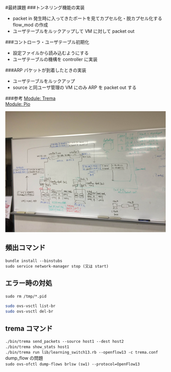 #最終課題
###トンネリング機能の実装
- packet in 発生時に入ってきたポートを見てカプセル化・脱カプセル化する
flow_mod の作成
- ユーザテーブルをルックアップして VM に対して packet out

###コントローラ・ユーザテーブル初期化
- 設定ファイルから読み込むようにする
- ユーザテーブルの機構を controller に実装

###ARP パケットが到着したときの実装
- ユーザテーブルをルックアップ
- source と同ユーザ管理の VM にのみ ARP を packet out する

###参考
[Module: Trema](http://www.rubydoc.info/github/trema/trema-edge/Trema)  
[Module: Pio](http://www.rubydoc.info/github/trema/pio/Pio)

![設計](https://github.com/gotooon/memo/blob/master/memo2.JPG)

## 頻出コマンド
`bundle install --binstubs`  
`sudo service network-manager stop (又は start)`  

## エラー時の対処
`sudo rm /tmp/*.pid`  

```bash
sudo ovs-vsctl list-br
sudo ovs-vsctl del-br
```

## trema コマンド
`./bin/trema send_packets --source host1 --dest host2`  
`./bin/trema show_stats host1`  
`./bin/trema run lib/learning_switch13.rb --openflow13 -c trema.conf`  
dump_flow の問題  
`sudo ovs-ofctl dump-flows brlsw (sw1) --protocol=OpenFlow13`  